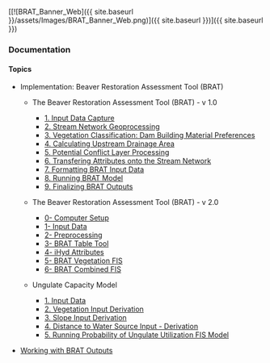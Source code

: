 [[![BRAT_Banner_Web]({{ site.baseurl }}/assets/Images/BRAT_Banner_Web.png)]({{ site.baseurl }})]({{ site.baseurl }})



### Documentation

#### Topics

- Implementation: Beaver Restoration Assessment Tool (BRAT)

  - The Beaver Restoration Assessment Tool (BRAT) - v 1.0

    - [1. Input Data Capture](http://brat.joewheaton.org/home/documentation/manual-implementation/beaver-dam-capacity-model/1-input-data)
    - [2. Stream Network Geoprocessing](http://brat.joewheaton.org/home/documentation/manual-implementation/beaver-dam-capacity-model/2-perennial-water-sources)
    - [3. Vegetation Classification: Dam Building Material Preferences](http://brat.joewheaton.org/home/documentation/manual-implementation/beaver-dam-capacity-model/3-wood-for-building-materials)
    - [4. Calculating Upstream Drainage Area](http://brat.joewheaton.org/home/documentation/manual-implementation/beaver-dam-capacity-model/4-dam-building-at-base-flow)
    - [5. Potential Conflict Layer Processing](http://brat.joewheaton.org/home/documentation/manual-implementation/beaver-dam-capacity-model/potential-conflict)
    - [6. Transfering Attributes onto the Stream Network](http://brat.joewheaton.org/home/documentation/manual-implementation/beaver-dam-capacity-model/putting-attributes-on-stream-network)
    - [7. Formatting BRAT Input Data](http://brat.joewheaton.org/home/documentation/manual-implementation/beaver-dam-capacity-model/7-final-data-preparation)
    - [8. Running BRAT Model](http://brat.joewheaton.org/home/documentation/manual-implementation/beaver-dam-capacity-model/5-dams-persist-at-high-flows)
    - [9. Finalizing BRAT Outputs](http://brat.joewheaton.org/home/documentation/manual-implementation/beaver-dam-capacity-model/6-putting-it-together-visualizing-output)

  - The Beaver Restoration Assessment Tool (BRAT) - v 2.0

    - [0- Computer Setup](http://brat.joewheaton.org/home/documentation/manual-implementation/the-beaver-restoration-assessment-tool-brat---v-2-0/0---computer-setup)
    - [1- Input Data](http://brat.joewheaton.org/home/documentation/manual-implementation/the-beaver-restoration-assessment-tool-brat---v-2-0/1-input-data)
    - [2- Preprocessing](http://brat.joewheaton.org/home/documentation/manual-implementation/the-beaver-restoration-assessment-tool-brat---v-2-0/2--preprocessing)
    - [3- BRAT Table Tool](http://brat.joewheaton.org/home/documentation/manual-implementation/the-beaver-restoration-assessment-tool-brat---v-2-0/3--brat-table-tool)
    - [4- iHyd Attributes](http://brat.joewheaton.org/home/documentation/manual-implementation/the-beaver-restoration-assessment-tool-brat---v-2-0/4--ihyd-attributes)
    - [5- BRAT Vegetation FIS](http://brat.joewheaton.org/home/documentation/manual-implementation/the-beaver-restoration-assessment-tool-brat---v-2-0/5--brat-vegetation-fis)
    - [6- BRAT Combined FIS](http://brat.joewheaton.org/home/documentation/manual-implementation/the-beaver-restoration-assessment-tool-brat---v-2-0/6--brat-combined-fis)

  - Ungulate Capacity Model

    - [1. Input Data](http://brat.joewheaton.org/home/documentation/manual-implementation/ungulate-capacity-model/1-input-data)
    - [2. Vegetation Input Derivation](http://brat.joewheaton.org/home/documentation/manual-implementation/ungulate-capacity-model/2-landcover-input-derivation)
    - [3. Slope Input Derivation](http://brat.joewheaton.org/home/documentation/manual-implementation/ungulate-capacity-model/3-slope-input-derivation)
    - [4. Distance to Water Source Input - Derivation](http://brat.joewheaton.org/home/documentation/manual-implementation/ungulate-capacity-model/4-distance-to-water-source-input---derivation)
    - [5. Running Probability of Ungulate Utilization FIS Model](http://brat.joewheaton.org/home/documentation/manual-implementation/ungulate-capacity-model/5-running-ungulate-capacity-fis-model)

- [Working with BRAT Outputs](http://brat.joewheaton.org/home/documentation/working-with-brat-outputs)